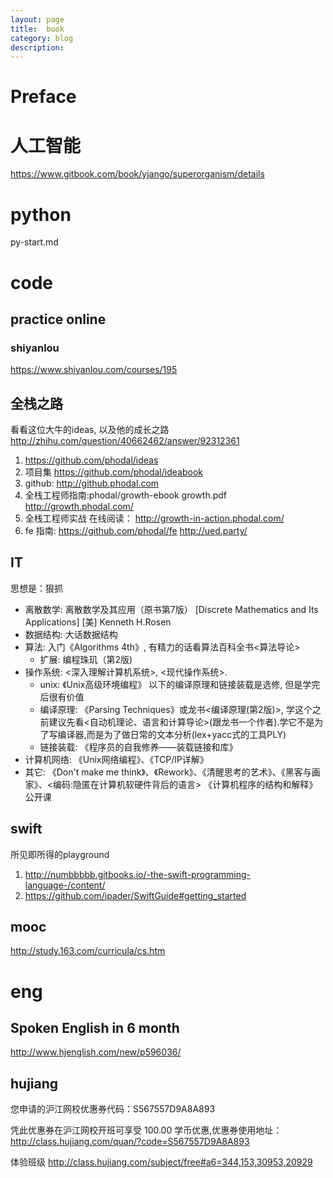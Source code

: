 ```yaml
---
layout: page
title:	book
category: blog
description:
---
```

# Preface

# 人工智能
https://www.gitbook.com/book/yjango/superorganism/details

# python
py-start.md

# code

## practice online
### shiyanlou
https://www.shiyanlou.com/courses/195

## 全栈之路
看看这位大牛的ideas, 以及他的成长之路
http://zhihu.com/question/40662462/answer/92312361

1. https://github.com/phodal/ideas
2. 项目集
https://github.com/phodal/ideabook
3. github:
    http://github.phodal.com
2. 全栈工程师指南:phodal/growth-ebook growth.pdf
    http://growth.phodal.com/
2. 全栈工程师实战 在线阅读：
    http://growth-in-action.phodal.com/
3. fe 指南: https://github.com/phodal/fe
    http://ued.party/

## IT
思想是：狠抓
- 离散数学: 离散数学及其应用（原书第7版） [Discrete Mathematics and Its Applications] [美] Kenneth H.Rosen
- 数据结构: 大话数据结构
- 算法: 入门《Algorithms 4th》, 有精力的话看算法百科全书<算法导论>
    - 扩展: 编程珠玑（第2版)
- 操作系统: <深入理解计算机系统>, <现代操作系统>.
    - unix: 《Unix高级环境编程》
    以下的编译原理和链接装载是选修, 但是学完后很有价值
    - 编译原理: 《Parsing Techniques》或龙书<编译原理(第2版)>, 学这个之前建议先看<自动机理论、语言和计算导论>(跟龙书一个作者).学它不是为了写编译器,而是为了做日常的文本分析(lex+yacc式的工具PLY)
    - 链接装载: 《程序员的自我修养——装载链接和库》
- 计算机网络: 《Unix网络编程》、《TCP/lP详解》
- 其它: 《Don't make me think》、《Rework》、《清醒思考的艺术》、《黑客与画家》、<编码:隐匿在计算机软硬件背后的语言>
《计算机程序的结构和解释》公开课

## swift
所见即所得的playground

1. http://numbbbbb.gitbooks.io/-the-swift-programming-language-/content/
2. https://github.com/ipader/SwiftGuide#getting_started

## mooc
http://study.163.com/curricula/cs.htm

# eng

## Spoken English in 6 month
http://www.hjenglish.com/new/p596036/

## hujiang
您申请的沪江网校优惠券代码：S567557D9A8A893

凭此优惠券在沪江网校开班可享受 100.00 学币优惠,优惠券使用地址：
http://class.hujiang.com/quan/?code=S567557D9A8A893

体验班级
http://class.hujiang.com/subject/free#a6=344,153,30953,20929
